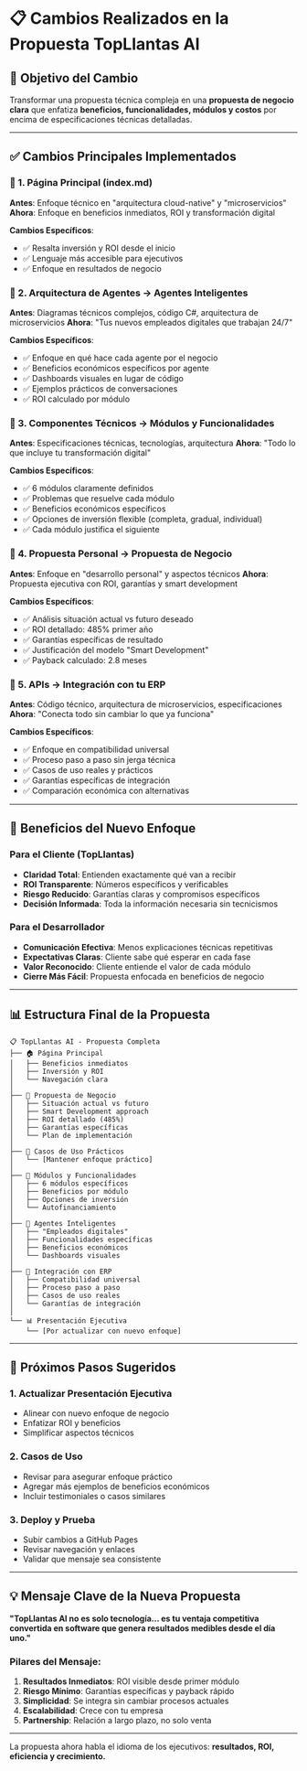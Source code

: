 # 📋 Cambios Realizados en la Propuesta TopLlantas AI

## 🎯 Objetivo del Cambio
Transformar una propuesta técnica compleja en una **propuesta de negocio clara** que enfatiza **beneficios, funcionalidades, módulos y costos** por encima de especificaciones técnicas detalladas.

---

## ✅ Cambios Principales Implementados

### 📄 1. Página Principal (index.md)
**Antes**: Enfoque técnico en "arquitectura cloud-native" y "microservicios"
**Ahora**: Enfoque en beneficios inmediatos, ROI y transformación digital

**Cambios Específicos**:
- ✅ Resalta inversión y ROI desde el inicio
- ✅ Lenguaje más accesible para ejecutivos
- ✅ Enfoque en resultados de negocio

### 🤖 2. Arquitectura de Agentes → Agentes Inteligentes
**Antes**: Diagramas técnicos complejos, código C#, arquitectura de microservicios
**Ahora**: "Tus nuevos empleados digitales que trabajan 24/7"

**Cambios Específicos**:
- ✅ Enfoque en qué hace cada agente por el negocio
- ✅ Beneficios económicos específicos por agente
- ✅ Dashboards visuales en lugar de código
- ✅ Ejemplos prácticos de conversaciones
- ✅ ROI calculado por módulo

### 🧩 3. Componentes Técnicos → Módulos y Funcionalidades
**Antes**: Especificaciones técnicas, tecnologías, arquitectura
**Ahora**: "Todo lo que incluye tu transformación digital"

**Cambios Específicos**:
- ✅ 6 módulos claramente definidos
- ✅ Problemas que resuelve cada módulo
- ✅ Beneficios económicos específicos
- ✅ Opciones de inversión flexible (completa, gradual, individual)
- ✅ Cada módulo justifica el siguiente

### 💼 4. Propuesta Personal → Propuesta de Negocio
**Antes**: Enfoque en "desarrollo personal" y aspectos técnicos
**Ahora**: Propuesta ejecutiva con ROI, garantías y smart development

**Cambios Específicos**:
- ✅ Análisis situación actual vs futuro deseado
- ✅ ROI detallado: 485% primer año
- ✅ Garantías específicas de resultado
- ✅ Justificación del modelo "Smart Development"
- ✅ Payback calculado: 2.8 meses

### 🔗 5. APIs → Integración con tu ERP
**Antes**: Código técnico, arquitectura de microservicios, especificaciones
**Ahora**: "Conecta todo sin cambiar lo que ya funciona"

**Cambios Específicos**:
- ✅ Enfoque en compatibilidad universal
- ✅ Proceso paso a paso sin jerga técnica
- ✅ Casos de uso reales y prácticos
- ✅ Garantías específicas de integración
- ✅ Comparación económica con alternativas

---

## 🎯 Beneficios del Nuevo Enfoque

### Para el Cliente (TopLlantas)
- **Claridad Total**: Entienden exactamente qué van a recibir
- **ROI Transparente**: Números específicos y verificables
- **Riesgo Reducido**: Garantías claras y compromisos específicos
- **Decisión Informada**: Toda la información necesaria sin tecnicismos

### Para el Desarrollador
- **Comunicación Efectiva**: Menos explicaciones técnicas repetitivas
- **Expectativas Claras**: Cliente sabe qué esperar en cada fase
- **Valor Reconocido**: Cliente entiende el valor de cada módulo
- **Cierre Más Fácil**: Propuesta enfocada en beneficios de negocio

---

## 📊 Estructura Final de la Propuesta

```
📋 TopLlantas AI - Propuesta Completa
├── 🏠 Página Principal
│   ├── Beneficios inmediatos
│   ├── Inversión y ROI
│   └── Navegación clara
│
├── 💼 Propuesta de Negocio
│   ├── Situación actual vs futuro
│   ├── Smart Development approach
│   ├── ROI detallado (485%)
│   ├── Garantías específicas
│   └── Plan de implementación
│
├── 🎯 Casos de Uso Prácticos
│   └── [Mantener enfoque práctico]
│
├── 🧩 Módulos y Funcionalidades
│   ├── 6 módulos específicos
│   ├── Beneficios por módulo
│   ├── Opciones de inversión
│   └── Autofinanciamiento
│
├── 🤖 Agentes Inteligentes
│   ├── "Empleados digitales"
│   ├── Funcionalidades específicas
│   ├── Beneficios económicos
│   └── Dashboards visuales
│
├── 🔗 Integración con ERP
│   ├── Compatibilidad universal
│   ├── Proceso paso a paso
│   ├── Casos de uso reales
│   └── Garantías de integración
│
└── 📊 Presentación Ejecutiva
    └── [Por actualizar con nuevo enfoque]
```

---

## 🚀 Próximos Pasos Sugeridos

### 1. Actualizar Presentación Ejecutiva
- Alinear con nuevo enfoque de negocio
- Enfatizar ROI y beneficios
- Simplificar aspectos técnicos

### 2. Casos de Uso
- Revisar para asegurar enfoque práctico
- Agregar más ejemplos de beneficios económicos
- Incluir testimoniales o casos similares

### 3. Deploy y Prueba
- Subir cambios a GitHub Pages
- Revisar navegación y enlaces
- Validar que mensaje sea consistente

---

## 💡 Mensaje Clave de la Nueva Propuesta

**"TopLlantas AI no es solo tecnología... es tu ventaja competitiva convertida en software que genera resultados medibles desde el día uno."**

### Pilares del Mensaje:
1. **Resultados Inmediatos**: ROI visible desde primer módulo
2. **Riesgo Mínimo**: Garantías específicas y payback rápido
3. **Simplicidad**: Se integra sin cambiar procesos actuales
4. **Escalabilidad**: Crece con tu empresa
5. **Partnership**: Relación a largo plazo, no solo venta

---

La propuesta ahora habla el idioma de los ejecutivos: **resultados, ROI, eficiencia y crecimiento.**
